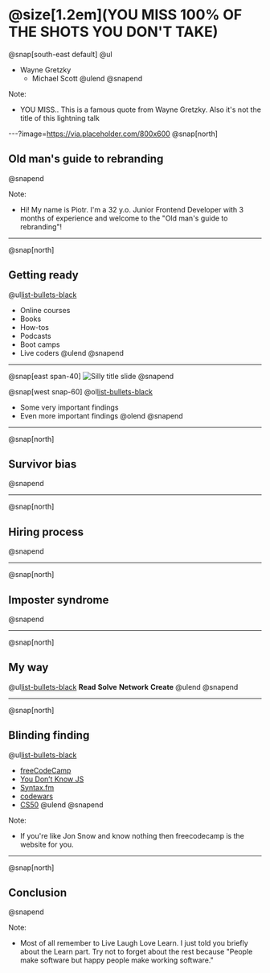 # @size[1.2em](YOU MISS 100% OF THE SHOTS YOU DON'T TAKE)
@snap[south-east default]
@ul
- Wayne Gretzky
  - Michael Scott
@ulend
@snapend

Note:

- YOU MISS.. This is a famous quote from Wayne Gretzky. Also it's not the title of this lightning talk

---?image=https://via.placeholder.com/800x600
@snap[north]
## Old man's guide to rebranding
@snapend

Note:

- Hi! My name is Piotr. I'm a 32 y.o. Junior Frontend Developer with 3 months of experience and welcome to the "Old man's guide to rebranding"!

---

@snap[north]
## Getting ready
@ul[list-bullets-black](false)
- Online courses
- Books
- How-tos
- Podcasts
- Boot camps
- Live coders
@ulend
@snapend

---

@snap[east span-40]
![Silly title slide](https://via.placeholder.com/800x600)
@snapend

@snap[west snap-60]
@ol[list-bullets-black](false)
- Some very important findings
- Even more important findings
@olend
@snapend

---

@snap[north]
## Survivor bias
@snapend

---

@snap[north]
## Hiring process
@snapend

---

@snap[north]
## Imposter syndrome
@snapend

---

@snap[north]
## My way
@ul[list-bullets-black](false)
**Read**
**Solve**
**Network**
**Create**
@ulend
@snapend

---

@snap[north]
## Blinding finding
@ul[list-bullets-black](false)
- [freeCodeCamp](https://www.freecodecamp.org/)
- [You Don’t Know JS](https://github.com/getify/You-Dont-Know-JS)
- [Syntax.fm](https://syntax.fm/)
- [codewars](https://www.codewars.com)
- [CS50](https://www.edx.org/course/cs50s-introduction-computer-science-harvardx-cs50x)
@ulend
@snapend

Note: 

- If you're like Jon Snow and know nothing then freecodecamp is the website for you.

---

@snap[north]
## Conclusion
@snapend

Note:

- Most of all remember to Live Laugh Love Learn. I just told you briefly about the Learn part. Try not to forget about the rest because "People make software but happy people make working software."

